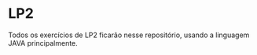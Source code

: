 # LP2
Todos os exercícios de LP2 ficarão nesse repositório, usando a linguagem JAVA principalmente.
